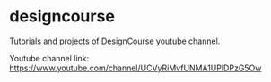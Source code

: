 # designcourse
Tutorials and projects of DesignCourse youtube channel.

Youtube channel link: https://www.youtube.com/channel/UCVyRiMvfUNMA1UPlDPzG5Ow
